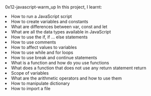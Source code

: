 0x12-javascript-warm_up
In this project, I learnt:
<list>
<li>How to run a JavaScript script
<li>How to create variables and constants
<li>What are differences between var, const and let
<li>What are all the data types available in JavaScript
<li>How to use the if, if ... else statements
<li>How to use comments
<li>How to affect values to variables
<li>How to use while and for loops
<li>How to use break and continue statements
<li>What is a function and how do you use functions
<li>What does a function that does not use any return statement return
<li>Scope of variables
<li>What are the arithmetic operators and how to use them
<li>How to manipulate dictionary
<li>How to import a file
